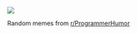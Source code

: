![](https://preview.redd.it/cc3ku4qawp8f1.png?width=640&crop=smart&auto=webp&s=8df9c0aa06e4109c479b9bf3ca7e0b2932e1ecd8)

 Random memes from [r/ProgrammerHumor](https://www.reddit.com/r/ProgrammerHumor/)

